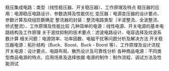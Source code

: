 稳压集成电路：类型（线性稳压器、开关稳压器）、工作原理及特点
稳压器的应用：电源稳压电路设计、参数选择及性能优化
变压器：电源变压器的设计要点、参数计算及绕组匝数确定
整流器的封装：整流电路类型（半波整流、全波整流、桥式整流）、工作原理及性能比较
几种简单的电源：线性电源、开关电源的基本电路结构及工作原理
关于波纹抑制的技术要点：滤波电路设计、电容选择及纹波系数计算
相关问题：电源效率、功率因数、电磁干扰等问题分析及解决方法
开关稳压器电源：拓扑结构（Buck、Boost、Buck - Boost 等）、工作原理及设计流程
开关电源：设计要点、电路布局、散热设计及可靠性分析
各种商品电源：不同类型商品电源的特点、应用场景及选择依据
电源的制作：制作流程、调试方法及性能测试
